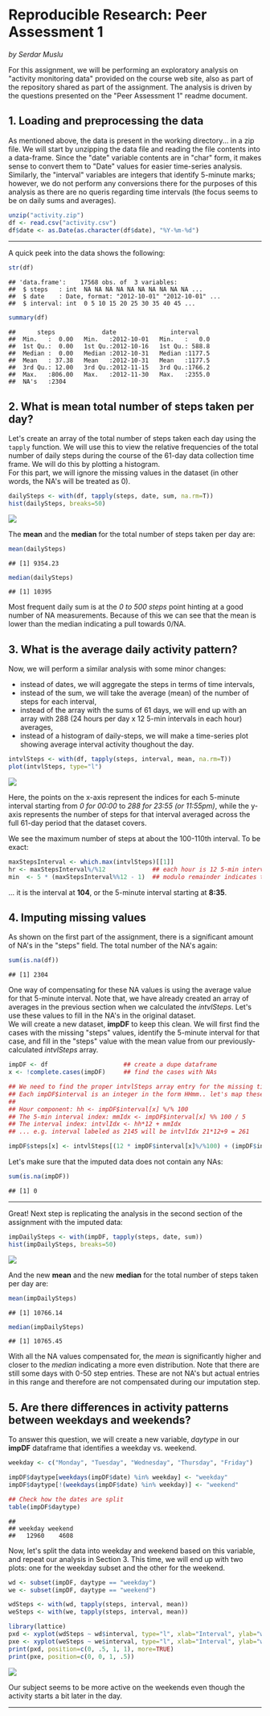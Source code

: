 # Reproducible Research: Peer Assessment 1
*by Serdar Muslu*

For this assignment, we will be performing an exploratory analysis on "activity monitoring data" provided on the course web site, also as part of the repository shared as part of the assignment.  The analysis is driven by the questions presented on the "Peer Assessment 1" readme document.


## 1. Loading and preprocessing the data
As mentioned above, the data is present in the working directory... in a zip file.  We will start by unzipping the data file and reading the file contents into a data-frame.  Since the "date" variable contents are in "char" form, it makes sense to convert them to "Date" values for easier time-series analysis.  Similarly, the "interval" variables are integers that identify 5-minute marks; however, we do not perform any conversions there for the purposes of this analysis as there are no queris regarding time intervals (the focus seems to be on daily sums and averages).


```r
unzip("activity.zip")
df <- read.csv("activity.csv")
df$date <- as.Date(as.character(df$date), "%Y-%m-%d")
```
***  
A quick peek into the data shows the following:

```r
str(df)
```

```
## 'data.frame':	17568 obs. of  3 variables:
##  $ steps   : int  NA NA NA NA NA NA NA NA NA NA ...
##  $ date    : Date, format: "2012-10-01" "2012-10-01" ...
##  $ interval: int  0 5 10 15 20 25 30 35 40 45 ...
```

```r
summary(df)
```

```
##      steps             date               interval     
##  Min.   :  0.00   Min.   :2012-10-01   Min.   :   0.0  
##  1st Qu.:  0.00   1st Qu.:2012-10-16   1st Qu.: 588.8  
##  Median :  0.00   Median :2012-10-31   Median :1177.5  
##  Mean   : 37.38   Mean   :2012-10-31   Mean   :1177.5  
##  3rd Qu.: 12.00   3rd Qu.:2012-11-15   3rd Qu.:1766.2  
##  Max.   :806.00   Max.   :2012-11-30   Max.   :2355.0  
##  NA's   :2304
```


## 2. What is mean total number of steps taken per day?  
Let's create an array of the total number of steps taken each day using the `tapply` function.  We will use this to view the relative frequencies of the total number of daily steps during the course of the 61-day data collection time frame.  We will do this by plotting a histogram.  
For this part, we will ignore the missing values in the dataset (in other words, the NA's will be treated as 0).  

```r
dailySteps <- with(df, tapply(steps, date, sum, na.rm=T))
hist(dailySteps, breaks=50)
```

![](PA1_template_files/figure-html/unnamed-chunk-3-1.png) 

The **mean** and the **median** for the total number of steps taken per day are:

```r
mean(dailySteps)
```

```
## [1] 9354.23
```

```r
median(dailySteps)
```

```
## [1] 10395
```

Most frequent daily sum is at the *0 to 500 steps* point hinting at a good number of NA measurements.  Because of this we can see that the mean is lower than the median indicating a pull towards 0/NA. 


## 3. What is the average daily activity pattern?
Now, we will perform a similar analysis with some minor changes:  
* instead of dates, we will aggregate the steps in terms of time intervals,  
* instead of the sum, we will take the average (mean) of the number of steps for each interval,  
* instead of the array with the sums of 61 days, we will end up with an array with 288 (24 hours per day x 12 5-min intervals in each hour) averages,  
* instead of a histogram of daily-steps, we will make a time-series plot showing average interval activity thoughout the day.  


```r
intvlSteps <- with(df, tapply(steps, interval, mean, na.rm=T))
plot(intvlSteps, type="l")
```

![](PA1_template_files/figure-html/unnamed-chunk-5-1.png) 
  
Here, the points on the x-axis represent the indices for each 5-minute interval starting from *0 for 00:00* to *288 for 23:55 (or 11:55pm)*, while the y-axis represents the number of steps for that interval averaged across the full 61-day period that the dataset covers.
  
We see the maximum number of steps at about the 100-110th interval.  To be exact:

```r
maxStepsInterval <- which.max(intvlSteps)[[1]]
hr <- maxStepsInterval%/%12             ## each hour is 12 5-min intervals hence integer division
min  <- 5 * (maxStepsInterval%%12 - 1)  ## modulo remainder indicates the start of the interval
```
... it is the interval at **104**, or the 5-minute interval starting at **8:35**.


## 4. Imputing missing values
As shown on the first part of the assignment, there is a significant amount of NA's in the "steps" field.  The total number of the NA's again:

```r
sum(is.na(df))
```

```
## [1] 2304
```

One way of compensating for these NA values is using the average value for that 5-minute interval.  Note that, we have already created an array of averages in the previous section when we calculated the *intvlSteps*.  Let's use these values to fill in the NA's in the original dataset.  
We will create a new dataset, **impDF** to keep this clean.  We will first find the cases with the missing "steps" values, identify the 5-minute interval for that case, and fill in the "steps" value with the mean value from our previously-calculated *intvlSteps* array.


```r
impDF <- df                     ## create a dupe dataframe
x <- !complete.cases(impDF)     ## find the cases with NAs

## We need to find the proper intvlSteps array entry for the missing timeframe
## Each impDF$interval is an integer in the form HHmm.. let's map these to intvlSteps indices
##
## Hour component: hh <- impDF$interval[x] %/% 100
## The 5-min interval index: mmIdx <- impDF$interval[x] %% 100 / 5       
## The interval index: intvlIdx <- hh*12 + mmIdx
## ... e.g. interval labeled as 2145 will be intvlIdx 21*12+9 = 261

impDF$steps[x] <- intvlSteps[(12 * impDF$interval[x]%/%100) + (impDF$interval[x] %% 100 / 5)]
```

Let's make sure that the imputed data does not contain any NAs:

```r
sum(is.na(impDF))
```

```
## [1] 0
```

***
Great!  Next step is replicating the analysis in the second section of the assignment with the imputed data:

```r
impDailySteps <- with(impDF, tapply(steps, date, sum))
hist(impDailySteps, breaks=50)
```

![](PA1_template_files/figure-html/unnamed-chunk-10-1.png) 
  

And the new **mean** and the new **median** for the total number of steps taken per day are:

```r
mean(impDailySteps)
```

```
## [1] 10766.14
```

```r
median(impDailySteps)
```

```
## [1] 10765.45
```

With all the NA values compensated for, the *mean* is significantly higher and closer to the *median* indicating a more even distribution.  Note that there are still some days with 0-50 step entries.  These are not NA's but actual entries in this range and therefore are not compensated during our imputation step.



## 5. Are there differences in activity patterns between weekdays and weekends?
To answer this question, we will create a new variable, *daytype* in our **impDF** dataframe that identifies a weekday vs. weekend.


```r
weekday <- c("Monday", "Tuesday", "Wednesday", "Thursday", "Friday")

impDF$daytype[weekdays(impDF$date) %in% weekday] <- "weekday"
impDF$daytype[!(weekdays(impDF$date) %in% weekday)] <- "weekend"

## Check how the dates are split
table(impDF$daytype)
```

```
## 
## weekday weekend 
##   12960    4608
```

Now, let's split the data into weekday and weekend based on this variable, and repeat our analysis in Section 3.  This time, we will end up with two plots: one for the weekday subset and the other for the weekend.

```r
wd <- subset(impDF, daytype == "weekday")
we <- subset(impDF, daytype == "weekend")

wdSteps <- with(wd, tapply(steps, interval, mean))
weSteps <- with(we, tapply(steps, interval, mean))

library(lattice)
pxd <- xyplot(wdSteps ~ wd$interval, type="l", xlab="Interval", ylab="weekday steps")
pxe <- xyplot(weSteps ~ we$interval, type="l", xlab="Interval", ylab="weekend steps")
print(pxd, position=c(0, .5, 1, 1), more=TRUE)
print(pxe, position=c(0, 0, 1, .5))
```

![](PA1_template_files/figure-html/unnamed-chunk-13-1.png) 

Our subject seems to be more active on the weekends even though the activity starts a bit later in the day.
***
